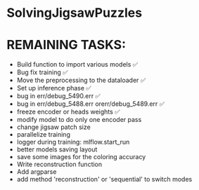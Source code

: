 # SolvingJigsawPuzzles


# REMAINING TASKS:
- Build function to import various models ✅
- Bug fix training ✅
- Move the preprocessing to the dataloader ✅
- Set up inference phase ✅
- bug in err/debug_5490.err ✅
- bug in err/debug_5488.err orerr/debug_5489.err ✅
- freeze encoder or heads weights ✅
- modify model to do only one encoder pass
- change jigsaw patch size
- parallelize training
- logger during training: mlflow.start_run 
- better models saving layout
- save some images for the coloring accuracy
- Write reconstruction function 
- Add argparse
- add method 'reconstruction' or 'sequential' to switch modes